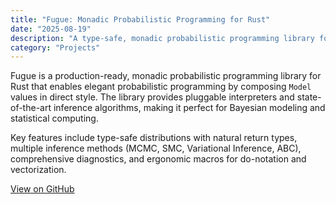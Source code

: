 ```yaml
---
title: "Fugue: Monadic Probabilistic Programming for Rust"
date: "2025-08-19"
description: "A type-safe, monadic probabilistic programming library for Rust"
category: "Projects"
---
```


Fugue is a production-ready, monadic probabilistic programming library for Rust that enables elegant probabilistic programming by composing `Model` values in direct style. The library provides pluggable interpreters and state-of-the-art inference algorithms, making it perfect for Bayesian modeling and statistical computing.

Key features include type-safe distributions with natural return types, multiple inference methods (MCMC, SMC, Variational Inference, ABC), comprehensive diagnostics, and ergonomic macros for do-notation and vectorization.

[View on GitHub](https://github.com/alexnodeland/fugue)
